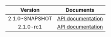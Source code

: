 | Version | Documents |
|:---:|---|
| 2.1.0-SNAPSHOT | [API documentation](2.1.0-SNAPSHOT) |
| 2.1.0-rc1 | [API documentation](2.1.0-rc1) |
